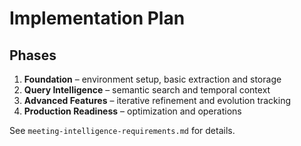 # Implementation Plan

## Phases
1. **Foundation** – environment setup, basic extraction and storage
2. **Query Intelligence** – semantic search and temporal context
3. **Advanced Features** – iterative refinement and evolution tracking
4. **Production Readiness** – optimization and operations

See `meeting-intelligence-requirements.md` for details.
